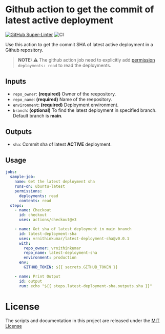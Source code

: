 # Github action to get the commit of latest active deployment

[![GitHub Super-Linter](https://github.com/vrnithinkumar/latest-deployment-sha/actions/workflows/linter.yml/badge.svg)](https://github.com/super-linter/super-linter)
![CI](https://github.com/vrnithinkumar/latest-deployment-sha/actions/workflows/ci.yml/badge.svg)

Use this action to get the commit SHA of latest active deployment in a Github repository. 

> **NOTE:** ⚠️ The github action job need to explicitly add [permission](https://docs.github.com/en/actions/using-jobs/assigning-permissions-to-jobs#defining-access-for-the-github_token-scopes) `deployments: read` to read the deployments. 


## Inputs
- `repo_owner`: **(required)** Owner of the reepository.
- `repo_name`: **(required)** Name of the reepository.
- `environment`: **(required)** Deployment environment.
- `branch`: **(optional)** To find the latest deployment in specified branch. Default branch is **main**.

## Outputs
- `sha`: Commit sha of latest **ACTIVE** deployment.

## Usage

```yaml
jobs:
  sample-job:
    name: Get the latest deployment sha
    runs-on: ubuntu-latest
    permissions:
      deployments: read
      contents: read
  steps:
    - name: Checkout
      id: checkout
      uses: actions/checkout@v3

    - name: Get sha of latest deployment in main branch
      id: latest-deployment-sha
      uses: vrnithinkumar/latest-deployment-sha@v0.0.1
      with:
        repo_owner: vrnithinkumar
        repo_name: latest-deployment-sha
        environment: production
      env:
        GITHUB_TOKEN: ${{ secrets.GITHUB_TOKEN }}

    - name: Print Output
      id: output
      run: echo "${{ steps.latest-deployment-sha.outputs.sha }}"
```
# License
The scripts and documentation in this project are released under the [MIT License](LICENSE)